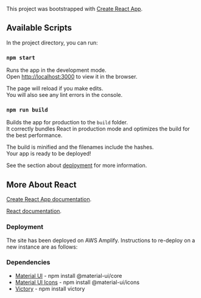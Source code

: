 This project was bootstrapped with [Create React App](https://github.com/facebook/create-react-app).

## Available Scripts

In the project directory, you can run:

### `npm start`

Runs the app in the development mode.<br />
Open [http://localhost:3000](http://localhost:3000) to view it in the browser.

The page will reload if you make edits.<br />
You will also see any lint errors in the console.


### `npm run build`

Builds the app for production to the `build` folder.<br />
It correctly bundles React in production mode and optimizes the build for the best performance.

The build is minified and the filenames include the hashes.<br />
Your app is ready to be deployed!

See the section about [deployment](https://facebook.github.io/create-react-app/docs/deployment) for more information.



## More About React

[Create React App documentation](https://facebook.github.io/create-react-app/docs/getting-started).

[React documentation](https://reactjs.org/).



### Deployment

The site has been deployed on AWS Amplify. Instructions to re-deploy on a new instance are as follows:




### Dependencies
 - [Material UI](https://material-ui.com/getting-started/installation/) - npm install @material-ui/core
 - [Material UI Icons](https://material-ui.com/components/icons/) - npm install @material-ui/icons
 - [Victory](https://formidable.com/open-source/victory/docs) - npm install victory 
 